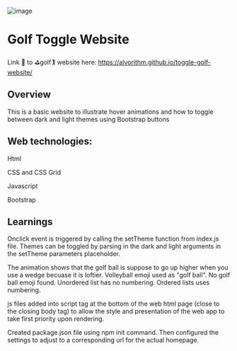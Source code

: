 
![image](https://user-images.githubusercontent.com/49029145/153993235-0268b6ee-c371-449e-9782-44ff5d139461.png)

# Golf Toggle Website
Link 🔗 to :golf:golf:golfing: website here: https://alvorithm.github.io/toggle-golf-website/
## Overview

This is a basic website to illustrate hover animations and how to toggle between dark and light themes using Bootstrap buttons

## Web technologies:

Html

CSS and CSS Grid

Javascript

Bootstrap

## Learnings

Onclick event is triggered by calling the setTheme function from index.js file. Themes can be toggled by parsing in the dark and light arguments
in the setTheme parameters placeholder.

The animation shows that the golf ball is suppose to go up higher when you use a wedge becuase it is loftier.
Volleyball emoji used as "golf ball". No golf ball emoji found. Unordered list has no numbering. Ordered lists uses numbering.

js files added into script tag at the bottom of the web html page (close to the closing body tag) 
to allow the style and presentation of the web app to take first priority upon rendering.

Created package.json file using npm init command. Then configured the settings to adjust to a corresponding url for the actual homepage.
